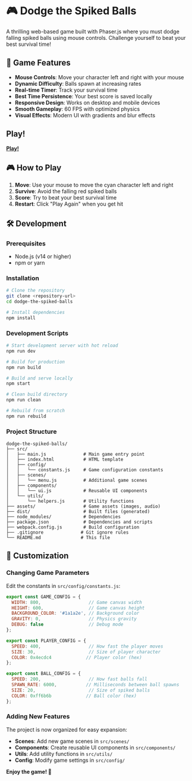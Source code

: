 # 🎮 Dodge the Spiked Balls

A thrilling web-based game built with Phaser.js where you must dodge falling spiked balls using mouse controls. Challenge yourself to beat your best survival time!

## 🎯 Game Features

- **Mouse Controls**: Move your character left and right with your mouse
- **Dynamic Difficulty**: Balls spawn at increasing rates
- **Real-time Timer**: Track your survival time
- **Best Time Persistence**: Your best score is saved locally
- **Responsive Design**: Works on desktop and mobile devices
- **Smooth Gameplay**: 60 FPS with optimized physics
- **Visual Effects**: Modern UI with gradients and blur effects

## Play!

**[Play!](https://tuvudel.github.io/dodge-the-balls/)**


## 🎮 How to Play

1. **Move**: Use your mouse to move the cyan character left and right
2. **Survive**: Avoid the falling red spiked balls
3. **Score**: Try to beat your best survival time
4. **Restart**: Click "Play Again" when you get hit

## 🛠️ Development

### Prerequisites

- Node.js (v14 or higher)
- npm or yarn

### Installation

```bash
# Clone the repository
git clone <repository-url>
cd dodge-the-spiked-balls

# Install dependencies
npm install
```

### Development Scripts

```bash
# Start development server with hot reload
npm run dev

# Build for production
npm run build

# Build and serve locally
npm start

# Clean build directory
npm run clean

# Rebuild from scratch
npm run rebuild
```

### Project Structure

```
dodge-the-spiked-balls/
├── src/
│   ├── main.js              # Main game entry point
│   ├── index.html           # HTML template
│   ├── config/
│   │   └── constants.js     # Game configuration constants
│   ├── scenes/
│   │   └── menu.js          # Additional game scenes
│   ├── components/
│   │   └── ui.js            # Reusable UI components
│   └── utils/
│       └── helpers.js       # Utility functions
├── assets/                  # Game assets (images, audio)
├── dist/                    # Built files (generated)
├── node_modules/            # Dependencies
├── package.json             # Dependencies and scripts
├── webpack.config.js        # Build configuration
├── .gitignore              # Git ignore rules
└── README.md               # This file
```

## 🎨 Customization

### Changing Game Parameters

Edit the constants in `src/config/constants.js`:

```javascript
export const GAME_CONFIG = {
  WIDTH: 800,                  // Game canvas width
  HEIGHT: 600,                 // Game canvas height
  BACKGROUND_COLOR: '#1a1a2e', // Background color
  GRAVITY: 0,                  // Physics gravity
  DEBUG: false                 // Debug mode
};

export const PLAYER_CONFIG = {
  SPEED: 400,                  // How fast the player moves
  SIZE: 30,                    // Size of player character
  COLOR: 0x4ecdc4             // Player color (hex)
};

export const BALL_CONFIG = {
  SPEED: 200,                  // How fast balls fall
  SPAWN_RATE: 6000,           // Milliseconds between ball spawns
  SIZE: 20,                    // Size of spiked balls
  COLOR: 0xff6b6b             // Ball color (hex)
};
```

### Adding New Features

The project is now organized for easy expansion:

- **Scenes**: Add new game scenes in `src/scenes/`
- **Components**: Create reusable UI components in `src/components/`
- **Utils**: Add utility functions in `src/utils/`
- **Config**: Modify game settings in `src/config/`

**Enjoy the game! 🎯**
